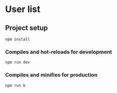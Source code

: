 # User list

## Project setup
```
npm install
```

### Compiles and hot-reloads for development
```
npm run dev
```

### Compiles and minifies for production
```
npm run b
```